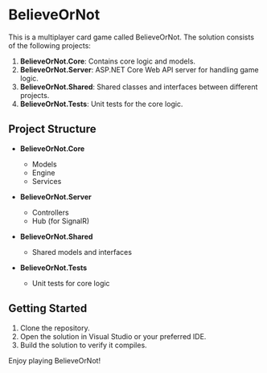 # BelieveOrNot

This is a multiplayer card game called BelieveOrNot. The solution consists of the following projects:

1. **BelieveOrNot.Core**: Contains core logic and models.
2. **BelieveOrNot.Server**: ASP.NET Core Web API server for handling game logic.
3. **BelieveOrNot.Shared**: Shared classes and interfaces between different projects.
4. **BelieveOrNot.Tests**: Unit tests for the core logic.

## Project Structure

- **BelieveOrNot.Core**
  - Models
  - Engine
  - Services

- **BelieveOrNot.Server**
  - Controllers
  - Hub (for SignalR)

- **BelieveOrNot.Shared**
  - Shared models and interfaces

- **BelieveOrNot.Tests**
  - Unit tests for core logic

## Getting Started

1. Clone the repository.
2. Open the solution in Visual Studio or your preferred IDE.
3. Build the solution to verify it compiles.

Enjoy playing BelieveOrNot!
